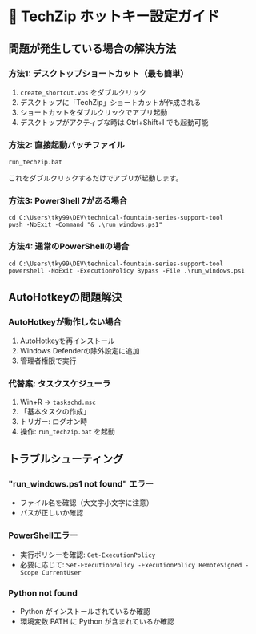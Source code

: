 # 🚀 TechZip ホットキー設定ガイド

## 問題が発生している場合の解決方法

### 方法1: デスクトップショートカット（最も簡単）
1. `create_shortcut.vbs` をダブルクリック
2. デスクトップに「TechZip」ショートカットが作成される
3. ショートカットをダブルクリックでアプリ起動
4. デスクトップがアクティブな時は Ctrl+Shift+I でも起動可能

### 方法2: 直接起動バッチファイル
```batch
run_techzip.bat
```
これをダブルクリックするだけでアプリが起動します。

### 方法3: PowerShell 7がある場合
```batch
cd C:\Users\tky99\DEV\technical-fountain-series-support-tool
pwsh -NoExit -Command "& .\run_windows.ps1"
```

### 方法4: 通常のPowerShellの場合
```batch
cd C:\Users\tky99\DEV\technical-fountain-series-support-tool
powershell -NoExit -ExecutionPolicy Bypass -File .\run_windows.ps1
```

## AutoHotkeyの問題解決

### AutoHotkeyが動作しない場合
1. AutoHotkeyを再インストール
2. Windows Defenderの除外設定に追加
3. 管理者権限で実行

### 代替案: タスクスケジューラ
1. Win+R → `taskschd.msc`
2. 「基本タスクの作成」
3. トリガー: ログオン時
4. 操作: `run_techzip.bat` を起動

## トラブルシューティング

### "run_windows.ps1 not found" エラー
- ファイル名を確認（大文字小文字に注意）
- パスが正しいか確認

### PowerShellエラー
- 実行ポリシーを確認: `Get-ExecutionPolicy`
- 必要に応じて: `Set-ExecutionPolicy -ExecutionPolicy RemoteSigned -Scope CurrentUser`

### Python not found
- Python がインストールされているか確認
- 環境変数 PATH に Python が含まれているか確認